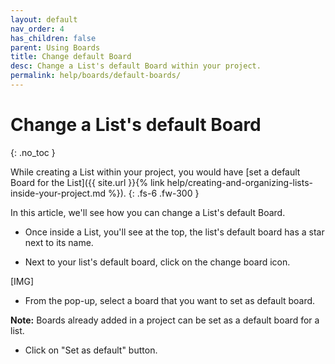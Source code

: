 ```yaml
---
layout: default
nav_order: 4
has_children: false
parent: Using Boards
title: Change default Board
desc: Change a List's default Board within your project.
permalink: help/boards/default-boards/
---
```

# Change a List's default Board
{: .no_toc }

While creating a List within your project, you would have [set a default Board for the List]({{ site.url }}{% link help/creating-and-organizing-lists-inside-your-project.md %}).
{: .fs-6 .fw-300 }

In this article, we'll see how you can change a List's default Board.

- Once inside a List, you'll see at the top, the list's default board has a star next to its name.

- Next to your list's default board, click on the change board icon.

[IMG]

- From the pop-up, select a board that you want to set as default board.

__Note:__ Boards already added in a project can be set as a default board for a list.

- Click on "Set as default" button.


